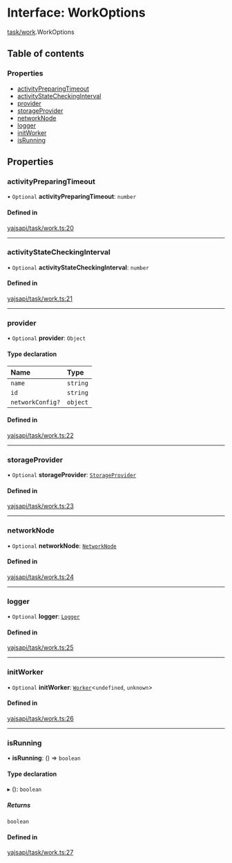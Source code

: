 # Interface: WorkOptions

[task/work](../modules/task_work.md).WorkOptions

## Table of contents

### Properties

- [activityPreparingTimeout](task_work.WorkOptions.md#activitypreparingtimeout)
- [activityStateCheckingInterval](task_work.WorkOptions.md#activitystatecheckinginterval)
- [provider](task_work.WorkOptions.md#provider)
- [storageProvider](task_work.WorkOptions.md#storageprovider)
- [networkNode](task_work.WorkOptions.md#networknode)
- [logger](task_work.WorkOptions.md#logger)
- [initWorker](task_work.WorkOptions.md#initworker)
- [isRunning](task_work.WorkOptions.md#isrunning)

## Properties

### activityPreparingTimeout

• `Optional` **activityPreparingTimeout**: `number`

#### Defined in

[yajsapi/task/work.ts:20](https://github.com/golemfactory/yajsapi/blob/87b4066/yajsapi/task/work.ts#L20)

___

### activityStateCheckingInterval

• `Optional` **activityStateCheckingInterval**: `number`

#### Defined in

[yajsapi/task/work.ts:21](https://github.com/golemfactory/yajsapi/blob/87b4066/yajsapi/task/work.ts#L21)

___

### provider

• `Optional` **provider**: `Object`

#### Type declaration

| Name | Type |
| :------ | :------ |
| `name` | `string` |
| `id` | `string` |
| `networkConfig?` | `object` |

#### Defined in

[yajsapi/task/work.ts:22](https://github.com/golemfactory/yajsapi/blob/87b4066/yajsapi/task/work.ts#L22)

___

### storageProvider

• `Optional` **storageProvider**: [`StorageProvider`](storage_provider.StorageProvider.md)

#### Defined in

[yajsapi/task/work.ts:23](https://github.com/golemfactory/yajsapi/blob/87b4066/yajsapi/task/work.ts#L23)

___

### networkNode

• `Optional` **networkNode**: [`NetworkNode`](../classes/network_node.NetworkNode.md)

#### Defined in

[yajsapi/task/work.ts:24](https://github.com/golemfactory/yajsapi/blob/87b4066/yajsapi/task/work.ts#L24)

___

### logger

• `Optional` **logger**: [`Logger`](utils_logger_logger.Logger.md)

#### Defined in

[yajsapi/task/work.ts:25](https://github.com/golemfactory/yajsapi/blob/87b4066/yajsapi/task/work.ts#L25)

___

### initWorker

• `Optional` **initWorker**: [`Worker`](../modules/task_work.md#worker)<`undefined`, `unknown`\>

#### Defined in

[yajsapi/task/work.ts:26](https://github.com/golemfactory/yajsapi/blob/87b4066/yajsapi/task/work.ts#L26)

___

### isRunning

• **isRunning**: () => `boolean`

#### Type declaration

▸ (): `boolean`

##### Returns

`boolean`

#### Defined in

[yajsapi/task/work.ts:27](https://github.com/golemfactory/yajsapi/blob/87b4066/yajsapi/task/work.ts#L27)
